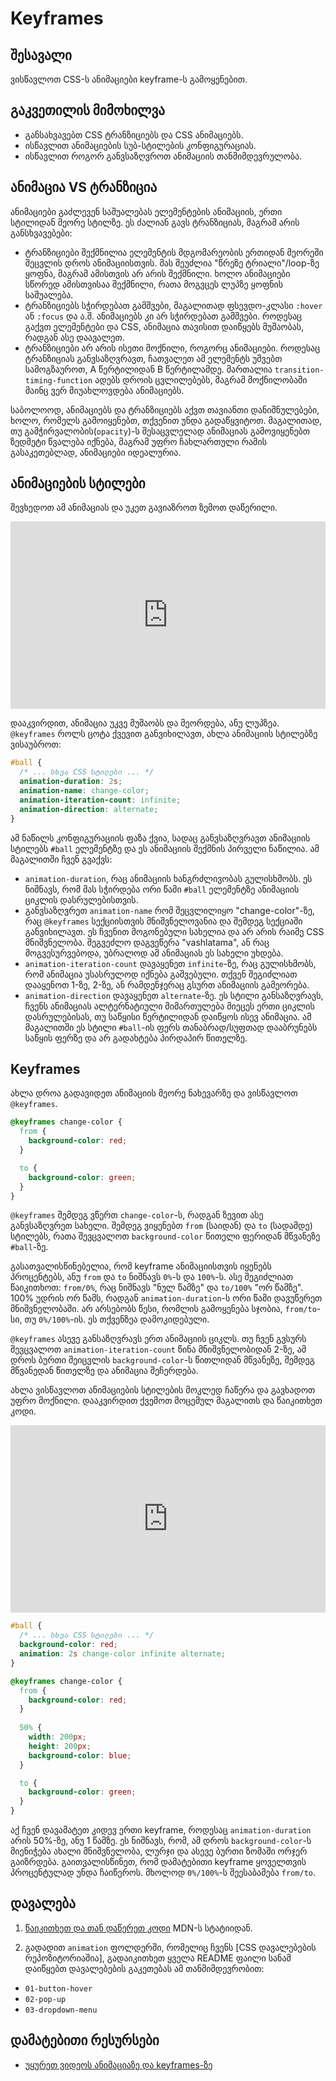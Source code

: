 # Keyframes

## შესავალი

ვისწავლოთ CSS-ს ანიმაციები keyframe-ს გამოყენებით.

## გაკვეთილის მიმოხილვა

- განსახვავებთ CSS ტრანზიციებს და CSS ანიმაციებს.
- ისწავლით ანიმაციების სუბ-სტილების კონფიგურაციას.
- ისწავლით როგორ განვსაზღვროთ ანიმაციის თანმიმდევრულობა.

## ანიმაცია VS ტრანზიცია

ანიმაციები გაძლევენ საშუალებას ელემენტების ანიმაციის, ერთი სტილიდან მეორე სტილზე. ეს ძალიან გავს ტრანზიციას, მაგრამ არის განსხვავებები:

- ტრანზიციები შექმნილია ელემენტის მდგომარეობის ერთიდან მეორეში შეცვლის დროს ანიმაციისთვის. მას შეუძლია "წრეზე ტრიალი"/loop-ზე ყოფნა, მაგრამ ამისთვის არ არის შექმნილი. ხოლო ანიმაციები სწორედ ამისთვისაა შექმნილი, რათა მოგვცეს ლუპზე ყოფნის საშუალება.
- ტრანზიციებს სჭირდებათ გამშვები, მაგალითად ფსევდო-კლასი `:hover` ან `:focus` და ა.შ. ანიმაციებს კი არ სჭირდებათ გამშვები. როდესაც გაქვთ ელემენტები და CSS, ანიმაცია თავისით დაიწყებს მუშაობას, რადგან ასე დაავალეთ.
- ტრანზიციები არ არის ისეთი მოქნილი, როგორც ანიმაციები. როდესაც ტრანზიციას განვსაზღვრავთ, ჩათვალეთ ამ ელემენტს უშვებთ სამოგზაუროთ, A წერტილიდან B წერტილამდე. მართალია `transition-timing-function` ადებს დროის ცვლილებებს, მაგრამ მოქნილობაში  მაინც ვერ მიუახლოვდება ანიმაციებს.

საბოლოოდ, ანიმაციებს და ტრანზიციებს აქვთ თავიანთი დანიშნულებები, ხოლო, რომელს გამოიყენებთ, თქვენით უნდა გადაწყვიტოთ. მაგალითად, თუ გამჭირვალობის(`opacity`)-ს შესაცვლელად ანიმაციას გამოვიყენებთ ზედმეტი წვალება იქნება, მაგრამ უფრო ჩახლართული რამის გასაკეთებლად, ანიმაციები იდეალურია.

## ანიმაციების სტილები

შევხედოთ ამ ანიმაციას და უკეთ გავიაზროთ ზემოთ დაწერილი.

<iframe height="300" style="width: 100%;" scrolling="no" title="keyframes 1 longhand" src="https://codepen.io/xazy/embed/abxYzQe?default-tab=html%2Cresult&theme-id=dark" frameborder="no" loading="lazy" allowtransparency="true" allowfullscreen="true">
  See the Pen <a href="https://codepen.io/xazy/pen/abxYzQe">
  keyframes 1 longhand</a> by XazyProject (<a href="https://codepen.io/xazy">@xazy</a>)
  on <a href="https://codepen.io">CodePen</a>.
</iframe>

დააკვირდით, ანიმაცია უკვე მუშაობს და მეორდება, ანუ ლუპზეა. `@keyframes` როლს ცოტა ქვევით განვიხილავთ, ახლა ანიმაციის სტილებზე ვისაუბროთ:

```css
#ball {
  /* ... სხვა CSS სტილები ... */
  animation-duration: 2s;
  animation-name: change-color;
  animation-iteration-count: infinite;
  animation-direction: alternate;
}
```

ამ ნაწილს კონფიგურაციის ფაზა ქვია, სადაც განვსაზღვრავთ ანიმაციის სტილებს `#ball` ელემენტზე და ეს ანიმაციის შექმნის პირველი ნაწილია. ამ მაგალითში ჩვენ გვაქვს:

- `animation-duration`, რაც ანიმაციის ხანგრძლივობას გულისხმობს. ეს ნიშნავს, რომ მას სჭირდება ორი წამი `#ball` ელემენტზე ანიმაციის ციკლის დასრულებისთვის.
- განვსაზღვრეთ `animation-name` რომ შეცვლილიყო "change-color"-ზე, რაც `@keyframes` სექციისთვის მნიშვნელოვანია და შემდეგ სექციაში განვიხილავთ. ეს ჩვენით მოგონებული სახელია და არ არის რაიმე CSS მნიშვნელობა. შეგვეძლო დაგვეწერა "vashlatama", ან რაც მოგვესურვებოდა, უბრალოდ ამ ანიმაციას ეს სახელი უხდება.
- `animation-iteration-count` დავაყენეთ `infinite`-ზე, რაც გულისხმობს, რომ ანიმაცია უსასრულოდ იქნება გაშვებული. თქვენ შეგიძლიათ დააყენოთ 1-ზე, 2-ზე, ან რამდენჯერაც გსურთ ანიმაციის გამეორება.
- `animation-direction` დავაყენეთ `alternate`-ზე. ეს სტილი განსაზღვრავს, ჩვენს ანიმაციას ალტერნატიული მიმართულება მიეცეს ერთი ციკლის დასრულებისას, თუ საწყისი წერტილიდან დაიწყოს ისევ ანიმაცია. ამ მაგალითში ეს სტილი `#ball`-ის ფერს თანაბრად/სუფთად დააბრუნებს საწყის ფერზე და არ გადახტება პირდაპირ წითელზე.

## Keyframes

ახლა დროა გადავიდეთ ანიმაციის მეორე ნახევარზე და ვისწავლოთ `@keyframes`.

```css
@keyframes change-color {
  from {
    background-color: red;
  }

  to {
    background-color: green;
  }
}
```

`@keyframes` შემდეგ ვწერთ `change-color`-ს, რადგან ზევით ასე განვსაზღვრეთ სახელი. შემდეგ ვიყენებთ `from` (საიდან) და `to` (სადამდე) სტილებს, რათა შევცვალოთ `background-color` წითელი ფერიდან მწვანეზე `#ball`-ზე.

გასათვალისწინებელია, რომ keyframe ანიმაციისთვის იყენებს პროცენტებს, ანუ `from` და `to` ნიშნავს `0%`-ს და `100%`-ს. ასე შეგიძლიათ წაიკითხოთ: `from/0%`, რაც ნიშნავს "ნულ წამზე" და `to/100%` "ორ წამზე". 100% უდრის ორ წამს, რადგან `animation-duration`-ს ორი წამი დავუწერეთ მნიშვნელობაში. არ არსებობს წესი, რომლის გამოყენება სჯობია, `from/to`-სი, თუ `0%/100%`-ის. ეს თქვენზეა დამოკიდებული.

`@keyframes` ასევე განსაზღვრავს ერთ ანიმაციის ციკლს. თუ ჩვენ გვსურს შევცვალოთ `animation-iteration-count` წინა მნიშვნელობიდან 2-ზე, ამ დროს ბურთი შეიცვლის `background-color`-ს წითლიდან მწვანეზე, შემდეგ მწვანედან წითელზე და ანიმაცია შეჩერდება.

ახლა ვისწავლოთ ანიმაციების სტილების მოკლედ ჩაწერა და გავხადოთ უფრო მოქნილი. დააკვირდით ქვემოთ მოცემულ მაგალითს და წაიკითხეთ კოდი.

<iframe height="300" style="width: 100%;" scrolling="no" title="keyframes 2 shorthand" src="https://codepen.io/xazy/embed/OJGvPYx?default-tab=html%2Cresult&theme-id=dark" frameborder="no" loading="lazy" allowtransparency="true" allowfullscreen="true">
  See the Pen <a href="https://codepen.io/xazy/pen/OJGvPYx">
  keyframes 2 shorthand</a> by XazyProject (<a href="https://codepen.io/xazy">@xazy</a>)
  on <a href="https://codepen.io">CodePen</a>.
</iframe>

```css
#ball {
  /* ... სხვა CSS სტილები ... */
  background-color: red;
  animation: 2s change-color infinite alternate;
}

@keyframes change-color {
  from {
    background-color: red;
  }
  
  50% {
    width: 200px;
    height: 200px;
    background-color: blue;
  }

  to {
    background-color: green;
  }
}
```

აქ ჩვენ დავამატეთ კიდევ ერთი keyframe, როდესაც `animation-duration` არის 50%-ზე, ანუ 1 წამზე. ეს ნიშნავს, რომ, ამ დროს `background-color`-ს მიენიჭება ახალი მნიშვნელობა, ლურჯი და ასევე ბურთი ზომაში ორჯერ გაიზრდება. გაითვალისწინეთ, რომ დამატებითი keyframe ყოველთვის პროცენტულად უნდა ჩაიწეროს. მხოლოდ `0%/100%`-ს შეესაბამება `from/to`.

## დავალება

<div className="homework">

1. [წაიკითხეთ და თან დაწერეთ კოდი](https://developer.mozilla.org/en-US/docs/Web/CSS/CSS_Animations/Using_CSS_animations) MDN-ს სტატიიდან.

2. გადადით `animation` ფოლდერში, რომელიც ჩვენს [CSS დავალებების რეპოზიტორიაშია], გადაიკითხეთ ყველა README ფაილი სანამ დაიწყებთ დავალებების გაკეთებას ამ თანმიმდევრობით:
  - `01-button-hover`
  - `02-pop-up`
  - `03-dropdown-menu`

</div>

## დამატებითი რესურსები

- [უყურეთ ვიდეოს ანიმაციაზე და keyframes-ზე](https://www.youtube.com/watch?v=f1WMjDx4snI&list=PLqGj3iMvMa4LvJ8VctoXnPI0dtE40wfid&index=3)